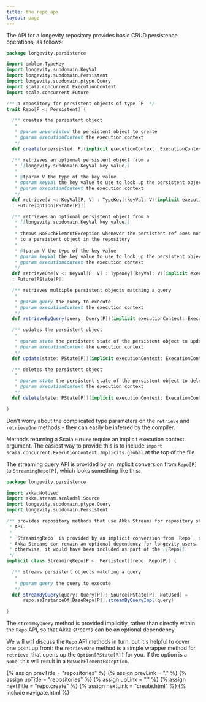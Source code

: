 ```yaml
---
title: the repo api
layout: page
---
```


The API for a longevity repository provides basic CRUD persistence
operations, as follows:

```scala
package longevity.persistence

import emblem.TypeKey
import longevity.subdomain.KeyVal
import longevity.subdomain.Persistent
import longevity.subdomain.ptype.Query
import scala.concurrent.ExecutionContext
import scala.concurrent.Future

/** a repository for persistent objects of type `P` */
trait Repo[P <: Persistent] {

  /** creates the persistent object
   * 
   * @param unpersisted the persistent object to create
   * @param executionContext the execution context
   */
  def create(unpersisted: P)(implicit executionContext: ExecutionContext): Future[PState[P]]

  /** retrieves an optional persistent object from a
   * [[longevity.subdomain.KeyVal key value]]
   *
   * @tparam V the type of the key value
   * @param keyVal the key value to use to look up the persistent object
   * @param executionContext the execution context
   */
  def retrieve[V <: KeyVal[P, V] : TypeKey](keyVal: V)(implicit executionContext: ExecutionContext)
  : Future[Option[PState[P]]]

  /** retrieves an optional persistent object from a
   * [[longevity.subdomain.KeyVal key value]]
   * 
   * throws NoSuchElementException whenever the persistent ref does not refer
   * to a persistent object in the repository
   * 
   * @tparam V the type of the key value
   * @param keyVal the key value to use to look up the persistent object
   * @param executionContext the execution context
   */
  def retrieveOne[V <: KeyVal[P, V] : TypeKey](keyVal: V)(implicit executionContext: ExecutionContext)
  : Future[PState[P]]

  /** retrieves multiple persistent objects matching a query
   * 
   * @param query the query to execute
   * @param executionContext the execution context
   */
  def retrieveByQuery(query: Query[P])(implicit executionContext: ExecutionContext): Future[Seq[PState[P]]]

  /** updates the persistent object
   * 
   * @param state the persistent state of the persistent object to update
   * @param executionContext the execution context
   */
  def update(state: PState[P])(implicit executionContext: ExecutionContext): Future[PState[P]]

  /** deletes the persistent object
   * 
   * @param state the persistent state of the persistent object to delete
   * @param executionContext the execution context
   */
  def delete(state: PState[P])(implicit executionContext: ExecutionContext): Future[Deleted[P]]

}
```

Don't worry about the complicated type parameters on the `retrieve`
and `retrieveOne` methods - they can easily be inferred by the compiler.

Methods returning a Scala `Future` require an implicit execution
context argument. The easiest way to provide this is to include
`import scala.concurrent.ExecutionContext.Implicits.global` at the top
of the file.

The streaming query API is provided by an implicit conversion from
`Repo[P]` to `StreamingRepo[P]`, which looks something like this:

```scala
package longevity.persistence

import akka.NotUsed
import akka.stream.scaladsl.Source
import longevity.subdomain.ptype.Query
import longevity.subdomain.Persistent

/** provides repository methods that use Akka Streams for repository streaming
 * API.
 * 
 * `StreamingRepo` is provided by an implicit conversion from `Repo`, so that
 * Akka Streams can remain an optional dependency for longevity users.
 * otherwise, it would have been included as part of the [[Repo]].
 */
implicit class StreamingRepo[P <: Persistent](repo: Repo[P]) {

  /** streams persistent objects matching a query
   * 
   * @param query the query to execute
   */
  def streamByQuery(query: Query[P]): Source[PState[P], NotUsed] =
      repo.asInstanceOf[BaseRepo[P]].streamByQueryImpl(query)

}
```

The `streamByQuery` method is provided implicitly, rather than
directly within the `Repo` API, so that Akka streams can be an
optional dependency.

We will will discuss the `Repo` API methods in turn, but it's helpful
to cover one point up front: the `retrieveOne` method is a simple
wrapper method for `retrieve`, that opens up the `Option[PState[R]]`
for you. If the option is a `None`, this will result in a
`NoSuchElementException`.

{% assign prevTitle = "repositories" %}
{% assign prevLink = "." %}
{% assign upTitle = "repositories" %}
{% assign upLink = "." %}
{% assign nextTitle = "repo.create" %}
{% assign nextLink = "create.html" %}
{% include navigate.html %}
